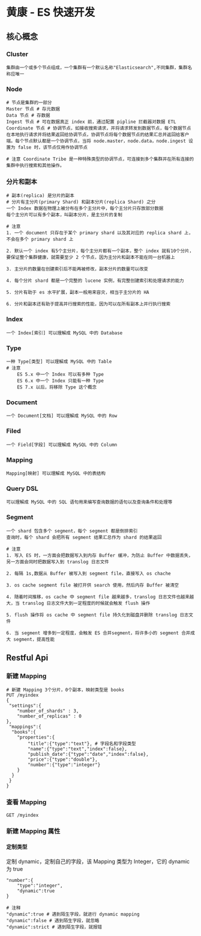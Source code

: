# 黄康 - ES 快速开发

## 核心概念

### Cluster

```shell
集群由一个或多个节点组成，一个集群有一个默认名称"Elasticsearch",不同集群，集群名称应唯一
```

### Node

```shell
# 节点是集群的一部分
Master 节点 # 存元数据
Data 节点 # 存数据
Ingest 节点 # 可在数据真正 index 前，通过配置 pipline 拦截器对数据 ETL
Coordinate 节点 # 协调节点，如接收搜索请求，并将请求转发到数据节点，每个数据节点在本地执行请求并将结果返回给协调节点，协调节点将每个数据节点的结果汇总并返回给客户端。每个节点默认都是一个协调节点，当将 node.master，node.data，node.ingest 设置为 false 时，该节点仅用作协调节点

# 注意 Coordinate Tribe 是一种特殊类型的协调节点，可连接到多个集群并在所有连接的集群中执行搜索和其他操作。
```

### 分片和副本

```shell
# 副本(replica) 是分片的副本
# 分片有主分片(primary Shard) 和副本分片(replica Shard) 之分
一个 Index 数据在物理上被分布在多个主分片中，每个主分片只存放部分数据
每个主分片可以有多个副本，叫副本分片，是主分片的复制

# 注意
1. 一个 document 只存在于某个 primary shard 以及其对应的 replica shard 上，不会在多个 primary shard 上

2. 默认一个 index 有5个主分片，每个主分片都有一个副本，整个 index 就有10个分片，要保证整个集群健康，就需要至少 2 个节点，因为主分片和副本不能在同一台机器上

3. 主分片的数量在创建索引后不能再被修改，副本分片的数量可以改变

4. 每个分片 shard 都是一个完整的 lucene 实例，有完整创建索引和处理请求的能力

5. 分片有助于 es 水平扩展，副本一般用来容灾，相当于主分片的 HA

6. 分片和副本还有助于提高并行搜索的性能，因为可以在所有副本上并行执行搜索
```

### Index

```shell
一个 Index[索引] 可以理解成 MySQL 中的 Database
```

### Type

```shell
一种 Type[类型] 可以理解成 MySQL 中的 Table
# 注意
	ES 5.x 中一个 Index 可以有多种 Type
	ES 6.x 中一个 Index 只能有一种 Type
	ES 7.x 以后，将移除 Type 这个概念
```

### Document

```shell
一个 Document[文档] 可以理解成 MySQL 中的 Row
```

### Filed

```shell
一个 Field[字段] 可以理解成 MySQL 中的 Column
```

### Mapping

```shell
Mapping[映射] 可以理解成 MySQL 中的表结构
```

### Query DSL

```shell
可以理解成 MySQL 中的 SQL 语句用来编写查询数据的语句以及查询条件和处理等
```

### Segment

```shell
一个 shard 包含多个 segment，每个 segment 都是倒排索引
查询时，每个 shard 会把所有 segment 结果汇总作为 shard 的结果返回

# 注意
1. 写入 ES 时，一方面会把数据写入到内存 Buffer 缓冲，为防止 Buffer 中数据丢失，另一方面会同时把数据写入到 translog 日志文件

2. 每隔 1s,数据从 Buffer 被写入到 segment file，直接写入 os chache

3. os cache segment file 被打开供 search 使用，然后内存 Buffer 被清空

4. 随着时间推移，os cache 中 segment file 越来越多，translog 日志文件也越来越大，当 translog 日志文件大到一定程度的时候就会触发 flush 操作

5. flush 操作将 os cache 中 segment file 持久化到磁盘并删除 translog 日志文件

6. 当 segment 增多到一定程度，会触发 ES 合并segment，将许多小的 segment 合并成大 segment，提高性能
```

## Restful Api

### 新建 Mapping

```shell
# 新建 Mapping 3个分片，0个副本，映射类型是 books
PUT /myindex
{
 "settings":{
	"number_of_shards" : 3,
	"number_of_replicas" : 0
},
 "mappings":{
  "books":{
    "properties":{
        "title":{"type":"text"}, # 字段名和字段类型
        "name":{"type":"text","index":false},
        "publish_date":{"type":"date","index":false},
        "price":{"type":"double"},
        "number":{"type":"integer"}
    }
  }
 }
}
```

### 查看 Mapping

```shell
GET /myindex
```

### 新建 Mapping 属性

#### 定制类型

定制 dynamic，定制自己的字段，该 Mapping 类型为 Integer，它的 dynamic 为 true

```shell
"number":{
    "type":"integer",
    "dynamic":true
}

# 注释
"dynamic":true # 遇到陌生字段，就进行 dynamic mapping
"dynamic":false # 遇到陌生字段，就忽略
"dynamic":strict # 遇到陌生字段，就报错

```

